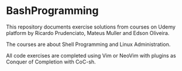 # BashProgramming

This repository documents exercise solutions from courses on Udemy platform by Ricardo Prudenciato, Mateus Muller and Edson Oliveira.

The courses are about Shell Programming and Linux Administration.

All code exercises are completed using Vim or NeoVim with plugins as Conquer of Completion with CoC-sh.
